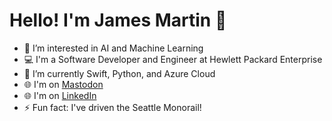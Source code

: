 # Hello! I'm James Martin 👋

- 👀 I’m interested in AI and Machine Learning
- 💻 I'm a Software Developer and Engineer at Hewlett Packard Enterprise 
- 🌱 I’m currently Swift, Python, and Azure Cloud
- 🌐 I'm on <a rel="me" href="https://mastodon.social/@JamesNMartin">Mastodon</a>
- 🌐 I'm on [LinkedIn](https://www.linkedin.com/in/jmsnmrtn)
- ⚡ Fun fact: I've driven the Seattle Monorail!

<!---
JamesNMartin/JamesNMartin is a ✨ special ✨ repository because its `README.md` (this file) appears on your GitHub profile.
You can click the Preview link to take a look at your changes.
--->
